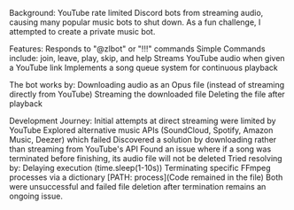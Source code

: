Background:
YouTube rate limited Discord bots from streaming audio, causing many popular music bots to shut down.
As a fun challenge, I attempted to create a private music bot.

Features:
Responds to "@zlbot" or "!!!" commands
Simple Commands include: join, leave, play, skip, and help
Streams YouTube audio when given a YouTube link
Implements a song queue system for continuous playback
 
The bot works by:
Downloading audio as an Opus file (instead of streaming directly from YouTube)
Streaming the downloaded file
Deleting the file after playback

​Development Journey:
Initial attempts at direct streaming were limited by YouTube
Explored alternative music APIs (SoundCloud, Spotify, Amazon Music, Deezer) which failed
Discovered a solution by downloading rather than streaming from YouTube's API
Found an issue where if a song was terminated before finishing, its audio file will not be deleted
Tried resolving by:
Delaying execution (time.sleep(1-10s))
Terminating specific FFmpeg processes via a dictionary [PATH: process](Code remained in the file)
Both were unsuccessful and failed file deletion after termination remains an ongoing issue.
